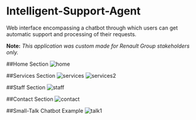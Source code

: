 # Intelligent-Support-Agent
Web interface encompassing a chatbot through which users can get automatic support and processing of their requests.

**Note:** *This application was custom made for Renault Group stakeholders only.*

##Home Section
![home](https://user-images.githubusercontent.com/63422923/138485955-96471dbe-2484-4f38-9719-68fcd76a676b.JPG)

##Services Section
![services](https://user-images.githubusercontent.com/63422923/138486433-fd4c5569-9f06-48f6-bf71-4349c59b28d2.JPG)
![services2](https://user-images.githubusercontent.com/63422923/138486446-12fc57de-9c49-44f0-b7f2-357e2f61a8b7.JPG)

##Staff Section
![staff](https://user-images.githubusercontent.com/63422923/138486478-c63f7586-4fd7-44c5-80dc-2f37aaa8cc84.JPG)

##Contact Section
![contact](https://user-images.githubusercontent.com/63422923/138486526-8b353a58-46bd-4382-afd2-d1671b4c72ef.JPG)

##Small-Talk Chatbot Example
![talk1](https://user-images.githubusercontent.com/63422923/138486899-661024b5-5c43-4dba-9107-7368ba01c031.JPG)

